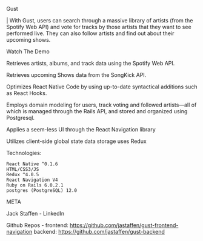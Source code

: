 Gust

|        With Gust, users can search through a massive library of artists (from the Spotify  		Web API) and vote for tracks by those artists that they want to see performed 			live. They can also follow artists and find out about their upcoming shows.

Watch The Demo

Retrieves artists, albums, and track data using the Spotify Web API.
	
Retrieves upcoming Shows data from the SongKick API.

Optimizes React Native Code by using up-to-date syntactical additions such as React Hooks.

Employs domain modeling for users, track voting and followed artists—all of which is managed through the Rails API, and stored and organized using Postgresql.


Applies a seem-less UI through the React Navigation library

Utilizes client-side global state data storage uses Redux

Technologies:

	React Native ^0.1.6
	HTML/CSS3/JS 
	Redux ^4.0.5
	React Navigation V4
	Ruby on Rails 6.0.2.1
	postgres (PostgreSQL) 12.0


META

Jack Staffen - LinkedIn

Github Repos - 
	frontend: https://github.com/jastaffen/gust-frontend-navigation
	backend: https://github.com/jastaffen/gust-backend

